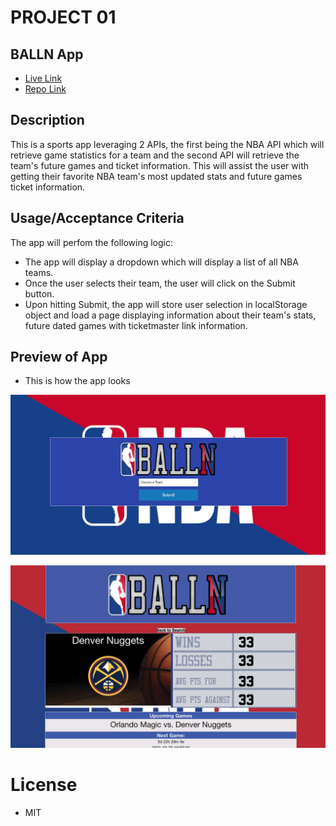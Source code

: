 # PROJECT 01
## BALLN App
* [Live Link](https://stevenstefanov.github.io/nba-game-locator/)
* [Repo Link](https://github.com/stevenstefanov/nba-game-locator)

## Description
This is a sports app leveraging 2 APIs, the first being the NBA API which will retrieve game statistics for a team and the second API will retrieve the team's future games and ticket information. This will assist the user with getting their favorite NBA team's most updated stats and future games ticket information.

## Usage/Acceptance Criteria
The app will perfom the following logic:
* The app will display a dropdown which will display a list of all NBA teams.
* Once the user selects their team, the user will click on the Submit button.
* Upon hitting Submit, the app will store user selection in localStorage object and load a page displaying information about their team's stats, future dated games with ticketmaster link information.

## Preview of App
* This is how the app looks

![Screenshot](./assets/images/userQuery.JPG)

![Screenshot](./assets/images/index.jpg)
# License
* MIT